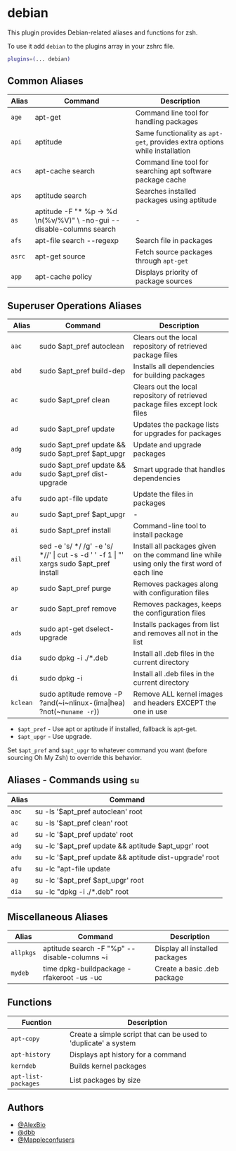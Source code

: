 # debian

This plugin provides Debian-related aliases and functions for zsh.

To use it add `debian` to the plugins array in your zshrc file.

```zsh
plugins=(... debian)
```

## Common Aliases

| Alias    | Command                                                                       | Description                                                                |
| -------- | ------------------------------------------------------------------------------|--------------------------------------------------------------------------- |
| `age`    | apt-get                                                                       | Command line tool for handling packages                                    |
| `api`    | aptitude                                                                      | Same functionality as `apt-get`, provides extra options while installation |
| `acs`    | apt-cache search                                                              | Command line tool for searching apt software package cache                 |
| `aps`    | aptitude search                                                               | Searches installed packages using aptitude                                 |
| `as`     | aptitude -F \"* %p -> %d \n(%v/%V)\" \ -no-gui --disable-columns search       | -                                                                          |
| `afs`    | apt-file search --regexp                                                      | Search file in packages                                                    |
| `asrc`   | apt-get source                                                                | Fetch source packages through `apt-get`                                    |
| `app`    | apt-cache policy                                                              | Displays priority of package sources                                       |

## Superuser Operations Aliases

| Alias    | Command                                                                                          | Description                                                                                 |
| -------- | -------------------------------------------------------------------------------------------------|-------------------------------------------------------------------------------------------- |
| `aac`    | sudo $apt_pref autoclean                                                                         | Clears out the local repository of retrieved package files                                  |
| `abd`    | sudo $apt_pref build-dep                                                                         | Installs all dependencies for building packages                                             |
| `ac`     | sudo $apt_pref clean                                                                             | Clears out the local repository of retrieved package files except lock files                |
| `ad`     | sudo $apt_pref update                                                                            | Updates the package lists for upgrades for packages                                         |
| `adg`    | sudo $apt_pref update && sudo $apt_pref $apt_upgr                                                | Update and upgrade packages                                                                 |
| `adu`    | sudo $apt_pref update && sudo $apt_pref dist-upgrade                                             | Smart upgrade that handles dependencies                                                     |
| `afu`    | sudo apt-file update                                                                             | Update the files in packages                                                                |
| `au`     | sudo $apt_pref $apt_upgr                                                                         | -                                                                                           |
| `ai`     | sudo $apt_pref install                                                                           | Command-line tool to install package                                                        |
| `ail`    | sed -e 's/  */ /g' -e 's/ *//' &#124; cut -s -d ' ' -f 1 &#124; "' xargs sudo $apt_pref install  | Install all packages given on the command line while using only the first word of each line |
| `ap`     | sudo $apt_pref purge                                                                             | Removes packages along with configuration files                                             |
| `ar`     | sudo $apt_pref remove                                                                            | Removes packages, keeps the configuration files                                             |
| `ads`    | sudo apt-get dselect-upgrade                                                                     | Installs packages from list and removes all not in the list                                 |
| `dia`    | sudo dpkg -i ./*.deb                                                                             | Install all .deb files in the current directory                                             |
| `di`     | sudo dpkg -i                                                                                     | Install all .deb files in the current directory                                             |
| `kclean` | sudo aptitude remove -P ?and(~i~nlinux-(ima&#124;hea) ?not(~n`uname -r`))                        | Remove ALL kernel images and headers EXCEPT the one in use                                  |

- `$apt_pref` - Use apt or aptitude if installed, fallback is apt-get.
- `$apt_upgr` - Use upgrade.

Set `$apt_pref` and `$apt_upgr` to whatever command you want (before sourcing Oh My Zsh) to override this behavior.

## Aliases - Commands using `su`

| Alias    | Command                                                                       |
| -------- | ------------------------------------------------------------------------------|
| `aac`    | su -ls \'$apt_pref autoclean\' root                                           |
| `ac`     | su -ls \'$apt_pref clean\' root                                               |
| `ad`     | su -lc \'$apt_pref update\' root                                              |
| `adg`    | su -lc \'$apt_pref update && aptitude $apt_upgr\' root                        |
| `adu`    | su -lc \'$apt_pref update && aptitude dist-upgrade\' root                     |
| `afu`    | su -lc "apt-file update                                                       |
| `ag`     | su -lc \'$apt_pref $apt_upgr\' root                                           |
| `dia`    | su -lc "dpkg -i ./*.deb" root                                                 |

## Miscellaneous Aliases

| Alias     | Command                                          | Description                             |
| ----------|--------------------------------------------------|---------------------------------------- |
| `allpkgs` | aptitude search -F "%p" --disable-columns ~i     | Display all installed packages          |
| `mydeb`   | time dpkg-buildpackage -rfakeroot -us -uc        | Create a basic .deb package             |

## Functions

| Fucntion              | Description                                                                   |
|-----------------------|-------------------------------------------------------------------------------|
| `apt-copy`            | Create a simple script that can be used to 'duplicate' a system               |
| `apt-history`         | Displays apt history for a command                                            |
| `kerndeb`             | Builds kernel packages                                                        |
| `apt-list-packages`   | List packages by size                                                         |

## Authors

- [@AlexBio](https://github.com/AlexBio)
- [@dbb](https://github.com/dbb)
- [@Mappleconfusers](https://github.com/Mappleconfusers)
